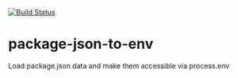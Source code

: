 [![Build Status](https://travis-ci.org/stefanjudis/npm-package-to-env.svg?branch=master)](https://travis-ci.org/stefanjudis/npm-package-to-env)

# package-json-to-env

Load package.json data and make them accessible via process.env
